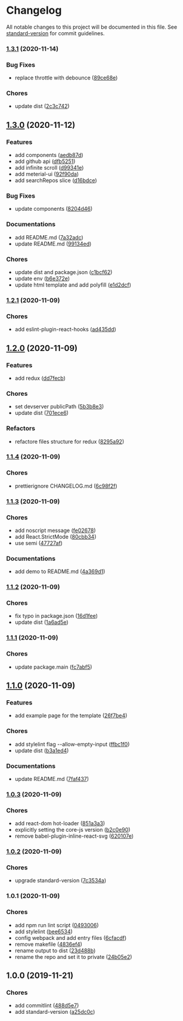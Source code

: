 # Changelog

All notable changes to this project will be documented in this file. See [standard-version](https://github.com/conventional-changelog/standard-version) for commit guidelines.

### [1.3.1](https://github.com/YuCJ/react-static-site-template/compare/v1.3.0...v1.3.1) (2020-11-14)


### Bug Fixes

* replace throttle with debounce ([89ce68e](https://github.com/YuCJ/react-static-site-template/commit/89ce68e4a7d748d87d6f8c8fcecd59b5d3c79afe))


### Chores

* update dist ([2c3c742](https://github.com/YuCJ/react-static-site-template/commit/2c3c742f2cdc4b259c1413788709930083fc3c91))

## [1.3.0](https://github.com/YuCJ/react-static-site-template/compare/v1.2.1...v1.3.0) (2020-11-12)


### Features

* add components ([aedb87d](https://github.com/YuCJ/react-static-site-template/commit/aedb87d4d3deb520554d3a28f678d9696fb6f523))
* add github api ([dfb5251](https://github.com/YuCJ/react-static-site-template/commit/dfb5251cf4a48b49311dad3f1b5c430d1821977f))
* add infinite scroll ([d99341e](https://github.com/YuCJ/react-static-site-template/commit/d99341ef6b671eab3d52019facefed5adadc30eb))
* add meterial-ui ([92f90da](https://github.com/YuCJ/react-static-site-template/commit/92f90daa8c2c666d9ee639ccf0d335e7ce644d27))
* add searchRepos slice ([d16bdce](https://github.com/YuCJ/react-static-site-template/commit/d16bdce0785f687e53ad19ac7147ab4660ba4100))


### Bug Fixes

* update components ([8204d46](https://github.com/YuCJ/react-static-site-template/commit/8204d46339fe09e9222045252326e3ea1a88f5dc))


### Documentations

* add README.md ([7a32adc](https://github.com/YuCJ/react-static-site-template/commit/7a32adc038d3d02c52bf2e7c3ee6fb6d547f79d9))
* update README.md ([99134ed](https://github.com/YuCJ/react-static-site-template/commit/99134ed37c7a5a31627563397007d55303017eac))


### Chores

* update dist and package.json ([c1bcf62](https://github.com/YuCJ/react-static-site-template/commit/c1bcf62ab3d5423f12e2190ebcbccb54cd625521))
* update env ([b6e372e](https://github.com/YuCJ/react-static-site-template/commit/b6e372e3d7cb37370a5d9591eb0e32351d681268))
* update html template and add polyfill ([e1d2dcf](https://github.com/YuCJ/react-static-site-template/commit/e1d2dcfdd5bbd044cf863fd2f88d34becee772e4))

### [1.2.1](https://github.com/YuCJ/react-static-site-template/compare/v1.2.0...v1.2.1) (2020-11-09)


### Chores

* add eslint-plugin-react-hooks ([ad435dd](https://github.com/YuCJ/react-static-site-template/commit/ad435dd3ab3ae4754862a46a43e5df0abef21f48))

## [1.2.0](https://github.com/YuCJ/react-static-site-template/compare/v1.1.4...v1.2.0) (2020-11-09)


### Features

* add redux ([dd7fecb](https://github.com/YuCJ/react-static-site-template/commit/dd7fecb0f54d281991f03878479d00445b3e5906))


### Chores

* set devserver publicPath ([5b3b8e3](https://github.com/YuCJ/react-static-site-template/commit/5b3b8e38ab19cd7b1e74ac2a8da896e7889b41f5))
* update dist ([701ece6](https://github.com/YuCJ/react-static-site-template/commit/701ece6e0d9bf9211a7da0a39f336db1212e630e))


### Refactors

* refactore files structure for redux ([8295a92](https://github.com/YuCJ/react-static-site-template/commit/8295a925d4d1f99341ba51c00c7d16a6283b4c1e))

### [1.1.4](https://github.com/YuCJ/react-static-site-template/compare/v1.1.3...v1.1.4) (2020-11-09)


### Chores

* prettierignore CHANGELOG.md ([6c98f2f](https://github.com/YuCJ/react-static-site-template/commit/6c98f2f052699784b857be80e2b702c8b8aa7f68))

### [1.1.3](https://github.com/YuCJ/react-static-site-template/compare/v1.1.2...v1.1.3) (2020-11-09)


### Chores

* add noscript message ([fe02678](https://github.com/YuCJ/react-static-site-template/commit/fe02678496f97bee2a39fe356578dce694338464))
* add React.StrictMode ([80cbb34](https://github.com/YuCJ/react-static-site-template/commit/80cbb344050da6f96cc89679be69b4dce9d5c411))
* use semi ([47727af](https://github.com/YuCJ/react-static-site-template/commit/47727aff66f3bd34cb7f1a4240e70ec7385374cf))


### Documentations

* add demo to README.md ([4a369d1](https://github.com/YuCJ/react-static-site-template/commit/4a369d103456235a642ce4386bc221441461cc1f))

### [1.1.2](https://github.com/YuCJ/react-static-site-template/compare/v1.1.1...v1.1.2) (2020-11-09)

### Chores

- fix typo in package.json ([16d1fee](https://github.com/YuCJ/react-static-site-template/commit/16d1feebb7123064030aad5d16b855043a120709))
- update dist ([1a6ad5e](https://github.com/YuCJ/react-static-site-template/commit/1a6ad5e3f468cfa59a30516d1cf935c9a28543f7))

### [1.1.1](https://github.com/YuCJ/react-static-site-template/compare/v1.1.0...v1.1.1) (2020-11-09)

### Chores

- update package.main ([fc7abf5](https://github.com/YuCJ/react-static-site-template/commit/fc7abf5562664068699575f5380751d42cb37257))

## [1.1.0](https://github.com/YuCJ/react-static-site-template/compare/v1.0.3...v1.1.0) (2020-11-09)

### Features

- add example page for the template ([26f7be4](https://github.com/YuCJ/react-static-site-template/commit/26f7be4abc346106e99ececb38e92e39d688be3a))

### Chores

- add stylelint flag --allow-empty-input ([ffbc1f0](https://github.com/YuCJ/react-static-site-template/commit/ffbc1f0fd587b151c5ca02c076d916fa9bb8dbe4))
- update dist ([b3a1ed4](https://github.com/YuCJ/react-static-site-template/commit/b3a1ed4d4d101419f5fb69931f22883c5ead250f))

### Documentations

- update README.md ([7faf437](https://github.com/YuCJ/react-static-site-template/commit/7faf43752a89ff7fe37ea13f2905a0d4d4694109))

### [1.0.3](https://github.com/YuCJ/react-static-site-template/compare/v1.0.2...v1.0.3) (2020-11-09)

### Chores

- add react-dom hot-loader ([851a3a3](https://github.com/YuCJ/react-static-site-template/commit/851a3a38df186b58e5e4bf0db9fb2438271904cf))
- explicitly setting the core-js version ([b2c0e90](https://github.com/YuCJ/react-static-site-template/commit/b2c0e90d8f84c5345ef8d33544972237ace13257))
- remove babel-plugin-inline-react-svg ([620107e](https://github.com/YuCJ/react-static-site-template/commit/620107e71b52cee95dc900d468dc2a0d6c517666))

### [1.0.2](https://github.com/YuCJ/react-static-site-template/compare/v1.0.1...v1.0.2) (2020-11-09)

### Chores

- upgrade standard-version ([7c3534a](https://github.com/YuCJ/react-static-site-template/commit/7c3534afc046d57765838beeb3159152b146a0a1))

### 1.0.1 (2020-11-09)

### Chores

- add npm run lint script ([0493006](https://github.com/YuCJ/react-static-site-template/commit/0493006bae5e96c3297b1e4c3c9930406ca6337f))
- add stylelint ([bee6534](https://github.com/YuCJ/react-static-site-template/commit/bee65340212405a4b6f10ec83cc000143a02d061))
- config webpack and add entry files ([6cfacdf](https://github.com/YuCJ/react-static-site-template/commit/6cfacdf2176e199abd21f6d78c93f12638f993f8))
- remove makefile ([4836ef4](https://github.com/YuCJ/react-static-site-template/commit/4836ef4902024c5226ae6a6cadabbe39386a6220))
- rename output to dist ([23d488b](https://github.com/YuCJ/react-static-site-template/commit/23d488bb63579753262b1747ef45eb57bd368b65))
- rename the repo and set it to private ([24b05e2](https://github.com/YuCJ/react-static-site-template/commit/24b05e25988585ff00dc089b235d14e1e1392049))

## 1.0.0 (2019-11-21)

### Chores

- add commitlint ([488d5e7](https://github.com/YuCJ/standard-js-template/commit/488d5e762ddd6a7ae0a1c192982da78ecc7981b8))
- add standard-version ([a25dc0c](https://github.com/YuCJ/standard-js-template/commit/a25dc0c0308f71da3d43c281299a66deb5f8a10a))
